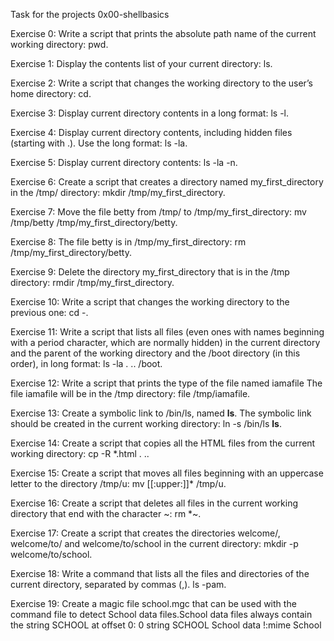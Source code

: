 Task for the projects 0x00-shellbasics

Exercise 0: Write a script that prints the absolute
path name of the current working directory: pwd.

Exercise 1: Display the contents list of your current directory: ls.

Exercise 2: Write a script that changes the working 
directory to the user’s home directory: cd.

Exercise 3: Display current directory contents in a long format: ls -l.

Exercise 4: Display current directory contents, including hidden files
 (starting with .). Use the long format: ls -la.

 Exercise 5: Display current directory contents: ls -la -n.

 Exercise 6: Create a script that creates a directory named 
 my_first_directory in the /tmp/ directory: mkdir /tmp/my_first_directory.

 Exercise 7: Move the file betty from /tmp/ to /tmp/my_first_directory:
 mv /tmp/betty /tmp/my_first_directory/betty.

 Exercise 8: The file betty is in /tmp/my_first_directory: rm /tmp/my_first_directory/betty.

 Exercise 9: Delete the directory my_first_directory that is in the /tmp directory:
 rmdir /tmp/my_first_directory.

Exercise 10: Write a script that changes the working directory to the previous one: cd -.

Exercise 11: Write a script that lists all files (even ones with names beginning 
with a period character, which are normally hidden) in the current 
directory and the parent of the working directory and the /boot directory 
(in this order), in long format: ls -la . .. /boot.

Exercise 12: Write a script that prints the type of the file named iamafile
The file iamafile will be in the /tmp directory: file /tmp/iamafile.

Exercise 13: Create a symbolic link to /bin/ls, named __ls__.
The symbolic link should be created in the current working directory:
ln -s /bin/ls __ls__.

Exercise 14: Create a script that copies all the HTML files from
the current working directory: cp -R *.html . ..

Exercise 15: Create a script that moves all files beginning
with an uppercase letter to the directory /tmp/u:
mv [[:upper:]]* /tmp/u.

Exercise 16: Create a script that deletes all files in the current working 
directory that end with the character ~: rm *~.

Exercise 17: Create a script that creates the directories welcome/, 
welcome/to/ and welcome/to/school in the current directory:
mkdir -p welcome/to/school.

Exercise 18: Write a command that lists all the files and directories
of the current directory, separated by commas (,).
ls -pam.

Exercise 19: Create a magic file school.mgc that can be used with the 
command file to detect School data files.School data files always 
contain the string SCHOOL at offset 0:
0 string SCHOOL School
data !:mime School
